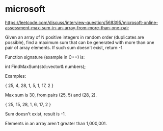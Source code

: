 # microsoft

https://leetcode.com/discuss/interview-question/568395/microsoft-online-assessment-max-sum-in-an-array-from-more-than-one-pair

Given an array of N positive integers in random order (duplicates are possible), find a maximum sum that can be generated with more than one pair of array elements. If such sum doesn't exist, return -1.

Function signature (example in C++) is:

int FindMaxSum(std::vector<int>& numbers);

Examples:

{ 25, 4, 28, 1, 5, 1, 17, 2 }

Max sum is 30, from pairs (25, 5) and (28, 2).

{ 25, 15, 28, 1, 6, 17, 2 }

Sum doesn't exist, result is -1.

Elements in an array aren't greater than 1,000,001.

